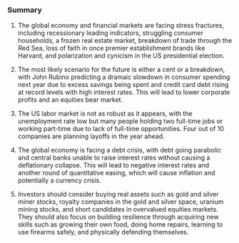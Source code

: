 ### Summary

1. The global economy and financial markets are facing stress fractures,
including recessionary leading indicators, struggling consumer households,
a frozen real estate market, breakdown of trade through the Red Sea, loss
of faith in once premier establishment brands like Harvard, and polarization
and cynicism in the US presidential election.

2. The most likely scenario for the future is either a cent or a breakdown,
with John Rubino predicting a dramaic slowdown in consumer spending next
year due to excess savings being spent and credit card debt rising at record
levels with high interest rates. This will lead to lower corporate profits
and an equities bear market.

3. The US labor market is not as robust as it appears, with the unemployment
rate low but many people holding two full-time jobs or working part-time due
to lack of full-time opportunities. Four out of 10 companies are planning
layoffs in the year ahead.

4. The global economy is facing a debt crisis, with debt going parabolic and
central banks unable to raise interest rates without causing a deflationary
collapse. This will lead to negative interest rates and another round of
quantitative easing, which will cause inflation and potentially a currency
crisis.

5. Investors should consider buying real assets such as gold and silver miner
stocks, royalty companies in the gold and silver space, uranium mining stocks,
and short candidates in overvalued equities markets. They should also focus
on building resilience through acquiring new skills such as growing their
own food, doing home repairs, learning to use firearms safely, and physically
defending themselves.
